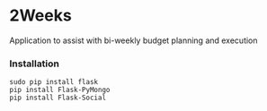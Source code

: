 # 2Weeks
Application to assist with bi-weekly budget planning and execution


### Installation

    sudo pip install flask
    pip install Flask-PyMongo
    pip install Flask-Social
    
    
    